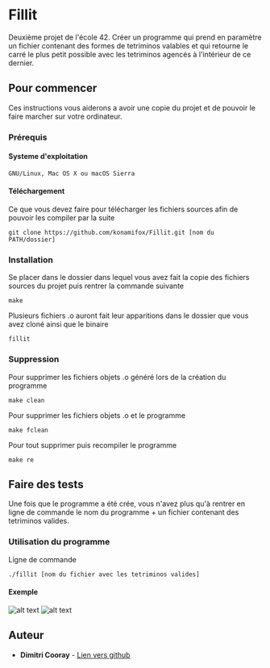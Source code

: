 # Fillit

Deuxième projet de l'école 42. Créer un programme qui prend en paramètre un fichier contenant des formes de tetriminos 
valables et qui retourne le carré le plus petit possible avec les tetriminos agencés à l'intérieur de ce dernier.

## Pour commencer

Ces instructions vous aiderons a avoir une copie du projet et de pouvoir le faire marcher sur votre ordinateur.

### Prérequis

#### Systeme d'exploitation

```
GNU/Linux, Mac OS X ou macOS Sierra
```

#### Téléchargement
Ce que vous devez faire pour télécharger les fichiers sources afin de pouvoir les compiler par la suite

```
git clone https://github.com/konamifox/Fillit.git [nom du PATH/dossier]
```

### Installation

Se placer dans le dossier dans lequel vous avez fait la copie des fichiers sources du projet puis rentrer la commande suivante

```
make
```
Plusieurs fichiers .o auront fait leur apparitions dans le dossier que vous avez cloné ainsi que le binaire

```
fillit
```
### Suppression

Pour supprimer les fichiers objets .o généré lors de la création du programme

```
make clean
```

Pour supprimer les fichiers objets .o et le programme

```
make fclean
```

Pour tout supprimer puis recompiler le programme

```
make re
```

## Faire des tests

Une fois que le programme a été crée, vous n'avez plus qu'à rentrer en ligne de commande le nom du programme + un fichier 
contenant des tetriminos valides.

### Utilisation du programme

Ligne de commande

```
./fillit [nom du fichier avec les tetriminos valides]
```

#### Exemple
![alt text](https://raw.githubusercontent.com/konamifox/photo/master/photo_test.jpeg?token=AT6ePLdyDWRdumIfA3G4WJ4yxZEdUQvnks5acdSfwA%3D%3D)
![alt text](https://raw.githubusercontent.com/konamifox/photo/master/photo_fillit.jpeg?token=AT6ePJCvWGLdFVn0s8ZSIKsoj5WQt_7eks5acdRtwA%3D%3D)

## Auteur

* **Dimitri Cooray** - [Lien vers github](https://github.com/konamifox)
